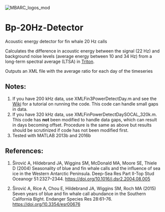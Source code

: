 ![MBARC_logos_mod](https://user-images.githubusercontent.com/54909460/178322271-4e67f95a-4a23-4aa5-8d5a-ec71f83d6130.jpg)

# Bp-20Hz-Detector
Acoustic energy detector for fin whale 20 Hz calls

Calculates the difference in acoustic energy between the signal (22 Hz) and background noise levels (average energy between 10 and 34 Hz) from a long-term spectral average (LTSA) in [Triton](https://github.com/MarineBioAcousticsRC/Triton.git).

Outputs an XML file with the average ratio for each day of the timeseries

## Notes:
1. If you have 200 kHz data, use XMLFin3PowerDetectDay.m and see the [Wiki](https://github.com/alrice12/Bp-20Hz-Detector/wiki) for a tutorial on running the code. This code can handle small gaps in data.
2. If you have 320 kHz data, use XMLFinPowerDetectDaySOCAL_320k.m. This code has **not** been modified to handle data gaps, which can result in days becoming offset. Procedure is the same as above but results should be scrutinized if code has not been modified first.
3. Tested with MATLAB 2013b and 2016b

## References:

1. Širović A, Hildebrand JA, Wiggins SM, McDonald MA, Moore SE, Thiele D (2004) Seasonality of blue and fin whale calls and the influence of sea ice in the Western Antarctic Peninsula. Deep-Sea Res Part II-Top Stud Oceanogr 51:2327–2344. https://doi.org/10.1016/j.dsr2.2004.08.005

2. Širović A, Rice A, Chou E, Hildebrand JA, Wiggins SM, Roch MA (2015) Seven years of blue and fin whale call abundance in the Southern California Bight. Endanger Species Res 28:61–76. https://doi.org/10.3354/esr00676
